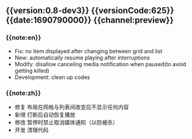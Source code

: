 ## {{version:0.8-dev3}} {{versionCode:625}} {{date:1690790000}} {{channel:preview}}

### {{note:en}}
- Fix: no item displayed after changing between grid and list
- New: automatically resume playing after interruptions
- Modify: disallow canceling media notification when paused(to avoid getting killed)
- Development: clean up codes


### {{note:zh}}
- 修复 布局在网格与列表间改变后不显示任何内容
- 新增 打断后自动恢复播放
- 修改 暂停时禁止取消媒体通知（以防被杀）
- 开发 清理代码